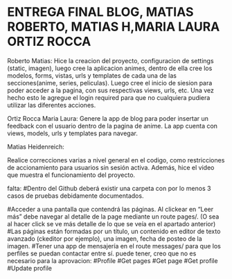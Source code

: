 # ENTREGA FINAL BLOG, MATIAS ROBERTO, MATIAS H,MARIA LAURA ORTIZ ROCCA

Roberto Matias:
Hice la creacion del proyecto, configuracion de settings (static, imagen), luego cree la aplicacion animes, dentro de ella cree los modelos, forms, vistas, urls y templates de cada una de las secciones(anime, series, peliculas). Luego cree el inicio de siesion para poder acceder a la pagina, con sus respectivas views, urls, etc. Una vez hecho esto le agregue el login required para que no cualquiera pudiera utilizar las diferentes acciones.

Ortiz Rocca Maria Laura: 
Genere la app de blog para poder insertar un feedback con el usuario dentro de la pagina de anime. La app cuenta con views, models, urls y templates para navegar.

Matias Heidenreich:

Realice correcciones varias a nivel general en el codigo, como restricciones de accionamiento para usuarios sin sesión activa. Además, hice el video que muestra el funcionamiento del proyecto.





falta:
#Dentro del Github deberá existir una carpeta con por lo menos 3 casos de pruebas debidamente documentados.

#Acceder a una pantalla que contendrá las páginas. Al clickear en “Leer más” debe navegar al detalle de la page mediante un route pages/<pageId>. (O sea al hacer click se ve más detalle de lo que se veía en el apartado anterior) 
#Las páginas están formadas por un título, un contenido en editor de texto avanzado (ckeditor por ejemplo), una imagen, fecha de posteo de la imagen.
#Tener una app de mensajería en el route messages/ para que los perfiles se puedan contactar entre sí.
puede tener, creo que no es necesario para la aprovacion:
#Profile
#Get pages
#Get page
#Get profile
#Update profile
